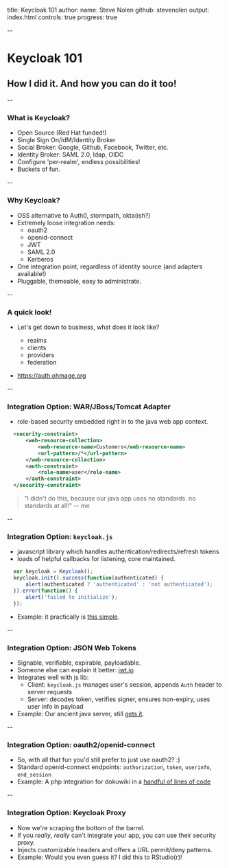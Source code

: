 title: Keycloak 101
author:
  name: Steve Nolen
  github: stevenolen
output: index.html
controls: true
progress: true

--

# Keycloak 101
## How I did it. And how you can do it too!

--

### What is Keycloak?

* Open Source (Red Hat funded!)
* Single Sign On/IdM/Identity Broker
* Social Broker: Google, Github, Facebook, Twitter, etc.
* Identity Broker: SAML 2.0, ldap, OIDC
* Configure 'per-realm', endless possibilities!
* Buckets of fun.

--

### Why Keycloak?

* OSS alternative to Auth0, stormpath, okta(ish?)
* Extremely loose integration needs:
  * oauth2
  * openid-connect
  * JWT
  * SAML 2.0
  * Kerberos
* One integration point, regardless of identity source (and adapters available!)
* Pluggable, themeable, easy to administrate.

--

### A quick look!

* Let's get down to business, what does it look like?
  * realms
  * clients
  * providers
  * federation

* https://auth.ohmage.org

--

### Integration Option: WAR/JBoss/Tomcat Adapter
  * role-based security embedded right in to the java web app context.

```xml
  <security-constraint>
      <web-resource-collection>
          <web-resource-name>Customers</web-resource-name>
          <url-pattern>/*</url-pattern>
      </web-resource-collection>
      <auth-constraint>
          <role-name>user</role-name>
      </auth-constraint>
  </security-constraint>
```
> "I didn't do this, because our java app uses no standards. no standards at all!" -- me

--

### Integration Option: `keycloak.js`

  * javascript library which handles authentication/redirects/refresh tokens
  * loads of helpful callbacks for listening, core maintained.

```js
  var keycloak = Keycloak();
  keycloak.init().success(function(authenticated) {
      alert(authenticated ? 'authenticated' : 'not authenticated');
  }).error(function() {
      alert('failed to initialize');
  });
```

  * Example: it practically is [this simple](https://github.com/mobilizingcs/navbar/blob/master/views/login.js#L116).

--

### Integration Option: JSON Web Tokens

  * Signable, verifiable, expirable, payloadable. 
  * Someone else can explain it better: [jwt.io](https://jwt.io/introduction/)
  * Integrates well with js lib:
    * Client: `keycloak.js` manages user's session, appends `Auth` header to server requests
    * Server: decodes token, verifies signer, ensures non-expiry, uses user info in payload
  * Example: Our ancient java server, still [gets it](https://github.com/ohmage/server/blob/master/src/org/ohmage/service/KeycloakServices.java#L56-L90).

--

### Integration Option: oauth2/openid-connect

  * So, with all that fun you'd still prefer to just use oauth2? :)
  * Standard openid-connect endpoints: `authorization`, `token`, `userinfo`, `end_session`
  * Example: A php integration for dokuwiki in a [handful of lines of code](https://github.com/stevenolen/dokuwiki-plugin-oauth)

--

### Integration Option: Keycloak Proxy

  * Now we're scraping the bottom of the barrel.
  * If you *really*, *really* can't integrate your app, you can use their security proxy.
  * Injects customizable headers and offers a URL permit/deny patterns.
  * Example: Would you even guess it? I did this to RStudio(r)!
